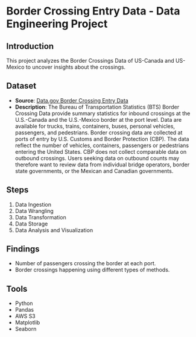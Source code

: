 # Border Crossing Entry Data - Data Engineering Project

## Introduction
This project analyzes the Border Crossings Data of US-Canada and US-Mexico to uncover insights about the crossings.

## Dataset
- **Source**: [Data.gov Border Crossing Entry Data](https://catalog.data.gov/dataset/border-crossing-entry-data-683ae)
- **Description**: The Bureau of Transportation Statistics (BTS) Border Crossing Data provide summary statistics for inbound crossings at the U.S.-Canada and the U.S.-Mexico border at the port level. Data are available for trucks, trains, containers, buses, personal vehicles, passengers, and pedestrians. Border crossing data are collected at ports of entry by U.S. Customs and Border Protection (CBP). The data reflect the number of vehicles, containers, passengers or pedestrians entering the United States. CBP does not collect comparable data on outbound crossings. Users seeking data on outbound counts may therefore want to review data from individual bridge operators, border state governments, or the Mexican and Canadian governments.

## Steps
1. Data Ingestion
2. Data Wrangling
3. Data Transformation
4. Data Storage
5. Data Analysis and Visualization

## Findings
- Number of passengers crossing the border at each port.
- Border crossings happening using different types of methods.

## Tools
- Python
- Pandas
- AWS S3
- Matplotlib
- Seaborn
